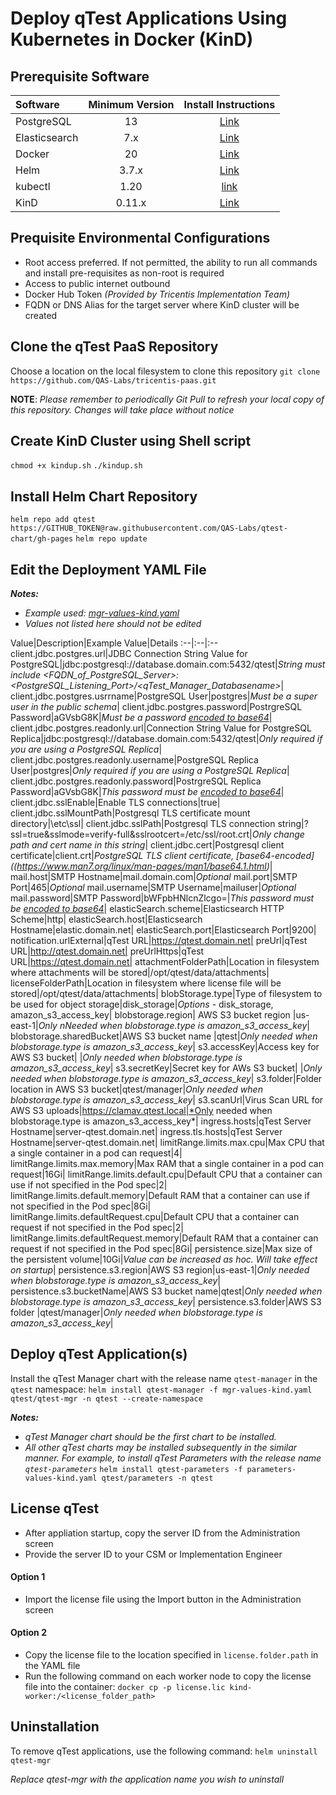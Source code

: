 # Deploy qTest Applications Using Kubernetes in Docker (KinD)

## Prerequisite Software
Software|Minimum Version|Install Instructions
:---|:---:|:---:
PostgreSQL|13|[Link](https://documentation.tricentis.com/qtest/10500/en/content/onpremise/installation/prerequisites/onpremise_prerequisite_software_for_linux.htm)|
Elasticsearch|7.x|[Link](https://documentation.tricentis.com/qtest/11000/en/content/onpremise/installation/prerequisites/onpremise_prerequisite_software_for_linux.htm)
Docker|20|[Link](https://docs.docker.com/engine/install/)
Helm|3.7.x|[Link](https://helm.sh/docs/)
kubectl|1.20|[link](https://kubernetes.io/docs/tasks/tools/)
KinD|0.11.x|[Link](https://kind.sigs.k8s.io/)

## Prequisite Environmental Configurations
- Root access preferred. If not permitted, the ability to run all commands and install pre-requisites as non-root is required
- Access to public internet outbound
- Docker Hub Token *(Provided by Tricentis Implementation Team)*
- FQDN or DNS Alias for the target server where KinD cluster will be created

## Clone the qTest PaaS Repository
Choose a location on the local filesystem to clone this repository
`git clone https://github.com/QAS-Labs/tricentis-paas.git`

**NOTE**: *Please remember to periodically Git Pull to refresh your local copy of this repository. Changes will take place without notice*

## Create KinD Cluster using Shell script 
`chmod +x kindup.sh`
`./kindup.sh`

## Install Helm Chart Repository
`helm repo add qtest https://GITHUB_TOKEN@raw.githubusercontent.com/QAS-Labs/qtest-chart/gh-pages`
`helm repo update`

## Edit the Deployment YAML File

*__Notes:__*
- *Example used: [mgr-values-kind.yaml](https://github.com/QAS-Labs/tricentis-paas/blob/main/mgr-values-kind.yaml)*
- *Values not listed here should not be edited*

Value|Description|Example Value|Details
:--|:--|:--
client.jdbc.postgres.url|JDBC Connection String Value for PostgreSQL|jdbc:postgresql://database.domain.com:5432/qtest|*String must include <FQDN_of_PostgreSQL_Server>:<PostgreSQL_Listening_Port>/<qTest_Manager_Databasename>*|
client.jdbc.postgres.usrrname|PostgreSQL User|postgres|*Must be a super user in the public schema*|
client.jdbc.postgres.password|PostrgreSQL Password|aGVsbG8K|*Must be a password [encoded to base64](https://www.man7.org/linux/man-pages/man1/base64.1.html)*|
client.jdbc.postgres.readonly.url|Connection String Value for PostgreSQL Replica|jdbc:postgresql://database.domain.com:5432/qtest|*Only required if you are using a PostgreSQL Replica*|
client.jdbc.postgres.readonly.username|PostgreSQL Replica User|postgres|*Only required if you are using a PostgreSQL Replica*|
client.jdbc.postgres.readonly.password|PostrgreSQL Replica Password|aGVsbG8K|*This password must be [encoded to base64](https://www.man7.org/linux/man-pages/man1/base64.1.html)*|
client.jdbc.sslEnable|Enable TLS connections|true|
client.jdbc.sslMountPath|Postgresql TLS certificate mount directory|\etc\ssl|
client.jdbc.sslPath|Postgresql TLS connection string|?ssl=true&sslmode=verify-full&sslrootcert=/etc/ssl/root.crt|*Only change path and cert name in this string*|
client.jdbc.cert|Postgresql client certificate|client.crt|*PostgreSQL TLS client certificate, [base64-encoded]((https://www.man7.org/linux/man-pages/man1/base64.1.html)*|
mail.host|SMTP Hostname|mail.domain.com|*Optional*
mail.port|SMTP Port|465|*Optional*
mail.username|SMTP Username|mailuser|*Optional*
mail.password|SMTP Password|bWFpbHNlcnZlcgo=|*This password must be [encoded to base64](https://www.man7.org/linux/man-pages/man1/base64.1.html)*|
elasticSearch.scheme|Elasticsearch HTTP Scheme|http|
elasticSearch.host|Elasticsearch Hostname|elastic.domain.net|
elasticSearch.port|Elasticsearch Port|9200|
notification.urlExternal|qTest URL|https://qtest.domain.net|
preUrl|qTest URL|http://qtest.domain.net|
preUrlHttps|qTest URL|https://qtest.domain.net|
attachmentFolderPath|Location in filesystem where attachments will be stored|/opt/qtest/data/attachments|
licenseFolderPath|Location in filesystem where license file will be stored|/opt/qtest/data/attachments|
blobStorage.type|Type of filesystem to be used for object storage|disk_storage|*Options* - disk_storage, amazon_s3_access_key|
blobstorage.region| AWS S3 bucket region |us-east-1|*Only nNeeded when blobstorage.type is amazon_s3_access_key*|
blobstorage.sharedBucket|AWS S3 bucket name |qtest|*Only needed when blobstorage.type is amazon_s3_access_key*|
s3.accessKey|Access key for AWS S3 bucket| |*Only needed when blobstorage.type is amazon_s3_access_key*|
s3.secretKey|Secret key for AWs S3 bucket| |*Only needed when blobstorage.type is amazon_s3_access_key*|
s3.folder|Folder location in AWS S3 bucket|qtest/manager|*Only needed when blobstorage.type is amazon_s3_access_key*|
s3.scanUrl|Virus Scan URL for AWS S3 uploads|https://clamav.qtest.local|*Only needed when blobstorage.type is amazon_s3_access_key*|
ingress.hosts|qTest Server Hostname|server-qtest.domain.net|
ingress.tls.hosts|qTest Server Hostname|server-qtest.domain.net|
limitRange.limits.max.cpu|Max CPU that a single container in a pod can request|4|
limitRange.limits.max.memory|Max RAM that a single container in a pod can request|16Gi|
limitRange.limits.default.cpu|Default CPU that a container can use if not specified in the Pod spec|2|
limitRange.limits.default.memory|Default RAM that a container can use if not specified in the Pod spec|8Gi|
limitRange.limits.defaultRequest.cpu|Default CPU that a container can request if not specified in the Pod spec|2|
limitRange.limits.defaultRequest.memory|Default RAM that a container can request if not specified in the Pod spec|8Gi|
persistence.size|Max size of the persistent volume|10Gi|*Value can be increased as hoc. Will take effect on startup*|
persistence.s3.region|AWS S3 region|us-east-1|*Only needed when blobstorage.type is amazon_s3_access_key*|
persistence.s3.bucketName|AWS S3 bucket name|qtest|*Only needed when blobstorage.type is amazon_s3_access_key*|
persistence.s3.folder|AWS S3 folder |qtest/manager|*Only needed when blobstorage.type is amazon_s3_access_key*|

## Deploy qTest Application(s)
Install the qTest Manager chart with the release name `qtest-manager` in the `qtest` namespace:
`helm install qtest-manager -f mgr-values-kind.yaml qtest/qtest-mgr -n qtest --create-namespace`

*__Notes:__*
- *qTest Manager chart should be the *first* chart to be installed.*
- *All other qTest charts may be installed subsequently in the similar manner.  For example, to install qTest Parameters with the release name `qtest-parameters`*
  `helm install qtest-parameters -f parameters-values-kind.yaml qtest/parameters -n qtest`

## License qTest 

- After appliation startup, copy the server ID from the Administration screen
- Provide the server ID to your CSM or Implementation Engineer

#### Option 1 
- Import the license file using the Import button in the Administration screen

#### Option 2
- Copy the license file to the location specified in `license.folder.path` in the YAML file
- Run the following command on each worker node to copy the license file into the container:
  `docker cp -p license.lic kind-worker:/<license_folder_path>`

## Uninstallation 
To remove qTest applications, use the following command: 
`helm uninstall qtest-mgr`

*Replace qtest-mgr with the application name you wish to uninstall*